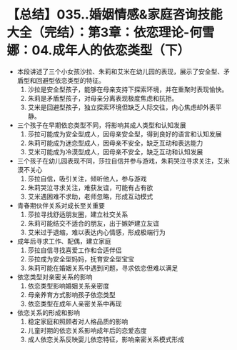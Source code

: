 # 【总结】035..婚姻情感&家庭咨询技能大全（完结）：第3章：依恋理论-何雪娜：04.成年人的依恋类型（下）

-   本段讲述了三个小女孩沙拉、朱莉和艾米在幼儿园的表现，展示了安全型、矛盾型和回避型依恋类型的特征。
    1.  沙拉是安全型孩子，能够在母亲支持下探索环境，并在重聚时表现愉快。
    2.  朱莉是矛盾型孩子，对母亲分离表现极度焦虑和抗拒。
    3.  艾米是回避型孩子，独立探索环境但缺乏人际交往，内心焦虑却外表平静。
-   三个孩子在早期依恋类型不同，将影响其成人类型和认知发展
    1.  莎拉可能成为安全型成人，因母亲安全型，得到良好的语言和认知发展
    2.  朱莉可能成为迷恋型成人，因母亲不安全，缺乏互动和表达能力
    3.  艾米可能成为冷漠型成人，因母亲不安全，缺乏互动和认知发展
-   三个孩子在幼儿园表现不同，莎拉自信并参与游戏，朱莉哭泣寻求关注，艾米漠不关心
    1.  莎拉自信，吸引关注，倾听他人，参与游戏
    2.  朱莉哭泣寻求关注，难获友谊，可能有占有欲
    3.  艾米遇困难不求助，老师忽略，形成互动模式
-   青春期伙伴关系对成长至关重要
    1.  莎拉寻找舒适朋友圈，建立社交关系
    2.  朱莉可能结交不适合的朋友，出于嫉妒建立友谊
    3.  艾米过于退缩，难以表达内心情感，形成极端行为
-   成年后寻求工作、配偶，建立家庭
    1.  莎拉自信寻找喜爱工作和合适伴侣
    2.  莎拉成为安全型妈妈，抚育安全型宝宝
    3.  朱莉可能在婚姻关系中遇到问题，寻求依恋但难以满足
-   依恋类型对亲密关系的影响
    1.  依恋类型影响婚姻关系亲密度
    2.  母亲养育方式影响孩子依恋类型
    3.  依恋类型在成年人亲密关系中再现
-   依恋关系的形成和影响
    1.  稳定家庭和照顾者对人格品质的影响
    2.  儿童时期的依恋关系影响成年后的恋爱态度
    3.  成人依恋关系反映婴儿依恋特征，影响亲密关系模式形成